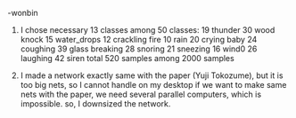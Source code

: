 -wonbin

1. I chose necessary 13 classes among 50 classes:
    19 thunder
    30 wood knock
    15 water_drops
    12 crackling fire
    10 rain
    20 crying baby
    24 coughing
    39 glass breaking
    28 snoring
    21 sneezing
    16 wind0
    26 laughing
    42 siren
total 520 samples among 2000 samples

2. I made a network exactly same with the paper (Yuji Tokozume),
   but it is too big nets, so I cannot handle on my desktop
   if we want to make same nets with the paper, we need several parallel computers, which is impossible.
   so, I downsized the network.
